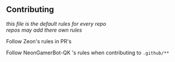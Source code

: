 ## Contributing

_this file is the default rules for every repo_ <br />
_repos may add there own rules_

Follow Zeon's rules in PR's

Follow NeonGamerBot-QK 's rules when contributing to `.github/**`
